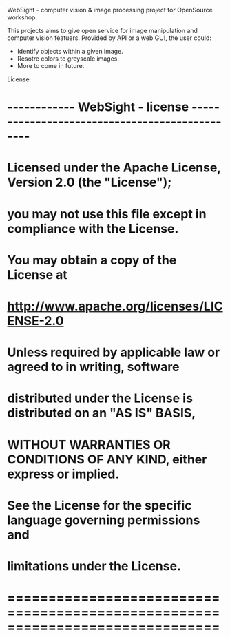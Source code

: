 WebSight - computer vision & image processing project for OpenSource workshop.

This projects aims to give open service for image manipulation and computer vision featuers.
Provided by API or a web GUI, the user could:
  - Identify objects within a given image.
  - Resotre colors to greyscale images.
  - More to come in future.


License:
# ------------ WebSight  - license -----------------------------------------------
# Licensed under the Apache License, Version 2.0 (the "License");
# you may not use this file except in compliance with the License. 
# You may obtain a copy of the License at
#     http://www.apache.org/licenses/LICENSE-2.0
# Unless required by applicable law or agreed to in writing, software
# distributed under the License is distributed on an "AS IS" BASIS,
# WITHOUT WARRANTIES OR CONDITIONS OF ANY KIND, either express or implied.
# See the License for the specific language governing permissions and
# limitations under the License.
# ==============================================================================        

